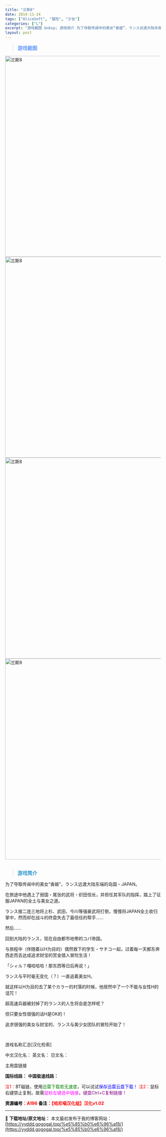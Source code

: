 ```yaml
---
title: "兰斯8"
date: 2014-11-24
tags: ["AliceSoft", "冒险", "少女"]
categories: ["L"]
excerpt: "游戏截图 &nbsp; 游戏简介 为了夺取传闻中的美女“香姫”，ランス远渡大陆东端的岛国・JAPAN。 在旅途中他遇上了弱国・尾张的武将・织田信长，并担任其军队的指挥，踏上了征服JAPAN的全土与美女之道。 ランス接二连三地将上杉、武田、今川等强豪武将打倒，慢慢将JAPAN全土收归掌中，然而却在战斗&hellip;"
layout: post
---
```


<div>
<blockquote><b><span style="font-size: 12pt; color: #6699ff;">游戏截图</span></b></blockquote>
<div><img title="点击放大" src="https://yyddd.gogogal.top/wp-content/uploads/2025/04/20250430_6811e67c8cbdc.webp" alt="兰斯8" width="650" /></div>
<div><img title="点击放大" src="https://yyddd.gogogal.top/wp-content/uploads/2025/04/20250430_6811e67e2b481.webp" alt="兰斯8" width="650" /></div>
<div><img title="点击放大" src="https://yyddd.gogogal.top/wp-content/uploads/2025/04/20250430_6811e67faf3d0.webp" alt="兰斯8" width="650" /></div>
<div><img title="点击放大" src="https://yyddd.gogogal.top/wp-content/uploads/2025/04/20250430_6811e6826995f.webp" alt="兰斯8" width="650" /></div>
&nbsp;
<blockquote><b><span style="font-size: 12pt; color: #3399cc;">游戏简介</span></b></blockquote>
<div>为了夺取传闻中的美女“香姫”，ランス远渡大陆东端的岛国・JAPAN。

在旅途中他遇上了弱国・尾张的武将・织田信长，并担任其军队的指挥，踏上了征服JAPAN的全土与美女之道。

ランス接二连三地将上杉、武田、今川等强豪武将打倒，慢慢将JAPAN全土收归掌中，然而却在战斗的终盘失去了最信任的帮手……

然后……

回到大陆的ランス，现在自由都市地帯的コパ帝国。

与旅程中（伴随着以H为目的）偶然救下的学生・サチコ一起，过着每一天都东奔西走而去达成追求财宝的赏金猎人冒险生活！

「シィル？嘎哈哈哈！那东西等日后再说！」

ランス与平时毫无变化（？）一直追着美女H。

就这样以H为目的去了某个カラー的村落的时候，他居然中了一个不能与女性H的诅咒！

超高速兵器被封掉了的ランス的人生将会是怎样呢？

但只要女性很强的话H是OK的！

追求很强的美女与财宝的、ランス与美少女团队的冒险开始了！</div>
&nbsp;

游戏名称汇总[汉化检索]

中文汉化名：
英文名：
日文名：
</div>
<div class="panel panel-primary">
<div class="panel-heading">主用盘链接</div>
<div class="panel-body">

<b>国际线路：</b>
<b>中国极速线路：</b>


<span style="color: #ff0000;">注1：</span>BT磁链，使用<span style="color: #008000;">迅雷下载若无速度</span>，可以试试<span style="color: #0000ff;">保存迅雷云盘下载！</span>
<span style="color: #ff0000;">注2：</span>鼠标右键禁止复制，故需<span style="color: #ff00ff;">鼠标左键选中链接</span>，<span style="color: #800080;">键盘Ctrl+C复制链接！</span>

</div>
<div class="panel-footer"><span style="color: #ff0000;"><b><span style="color: #000000;">资源编号</span>：A196</b></span>
<span style="color: #ff0000;"><b><span style="color: #000000;">备注</span>：【哈尼喵汉化组】汉化v1.02</b></span></div>
</div>

---
📖 **下载地址/原文地址：** 本文最初发布于我的博客网站：[https://yyddd.gogogal.top/%e5%85%b0%e6%96%af8/](https://yyddd.gogogal.top/%e5%85%b0%e6%96%af8/)
